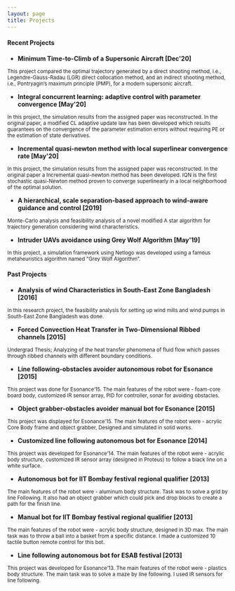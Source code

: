 ```yaml
---
layout: page
title: Projects
---
```


#### Recent Projects

- <b> Minimum Time-to-Climb of a Supersonic Aircraft [Dec'20] </b>

<p><small> This project compared the optimal trajectory generated by a direct shooting method, i.e., Legendre-Gauss-Radau (LGR) direct collocation method, and an indirect shooting method, i.e., Pontryagin’s maximum principle (PMP), for a modern supersonic aircraft. </small></p>

- <b> Integral concurrent learning: adaptive control with parameter convergence  [May'20]</b>

<p><small> In this project, the simulation results from the assigned paper was reconstructed. In the original paper, a modified CL adaptive update law has been developed which results guarantees on the convergence of the parameter estimation errors without requiring PE or the estimation of state derivatives. </small></p>

- <b> Incremental quasi-newton method with local superlinear convergence rate  [May'20]</b>

<p><small> In this project, the simulation results from the assigned paper was reconstructed. In the original paper a Incremental quasi-newton method has been developed. IQN is the first stochastic quasi-Newton method proven to converge superlinearly in a local neighborhood of the optimal solution. </small></p>

- <b> A hierarchical, scale separation-based approach to wind-aware guidance and control  [2019]</b>
<p><small> Monte-Carlo analysis and feasibility analysis of a novel modified A star algorithm for trajectory generation considering wind characteristics. </small></p>

- <b> Intruder UAVs avoidance using Grey Wolf Algorithm  [May'19]</b>

<p><small> In this project, a simulation framework using Netlogo was developed using a famous metaheuristics algorithm named "Grey Wolf Algorithm". </small></p>


#### Past Projects

- <b> Analysis of wind Characteristics in South-East Zone Bangladesh [2016]</b>

<p><small> In this research project, the feasibility analysis for setting up wind mills and wind pumps in South-East Zone Bangladesh was done.</small></p>

- <b> Forced Convection Heat Transfer in Two-Dimensional Ribbed channels [2015]</b>

<p><small> Undergrad Thesis; Analyzing of the heat transfer phenomena of fluid flow which passes through ribbed channels with different boundary conditions.</small></p>

- <b> Line following-obstacles avoider autonomous robot for Esonance [2015]</b>

<p><small> This project was done for Esonance’15. The main features of the robot were - foam-core board body, customized IR sensor array, PID for controller, sonar for avoiding obstacles.</small></p>

- <b> Object grabber-obstacles avoider manual bot for Esonance [2015]</b>

<p><small> This project was displayed for Esonance’15. The main features of the robot were - acrylic Core Body frame and object grabber, Designed and simulated in solid works.</small></p>

- <b> Customized line following autonomous bot for Esonance [2014]</b>

<p><small> This project was developed for Esonance’14. The main features of the robot were - acrylic body structure, customized IR sensor array (designed in Proteus) to follow a black line on a white surface.</small></p>

- <b> Autonomous bot for IIT Bombay festival regional qualifier [2013]</b>

<p><small> The main features of the robot were - aluminum body structure. Task was to solve a grid by line Following. It also had an object grabber which could pick and drop blocks to create a path for the finish line.</small></p>

- <b> Manual bot for IIT Bombay festival regional qualifier [2013]</b>

<p><small> The main features of the robot were - acrylic body structure, designed in 3D max. The main task was to throw a ball into a basket from a specific distance. I made a customized 10 tactile button remote control for this bot.</small></p>

- <b> Line following autonomous bot for ESAB festival [2013]</b>

<p><small> This project was developed for Esonance’13. The main features of the robot were - plastics body structure. The main task was to solve a maze by line following. I used IR sensors for line following.</small></p>
